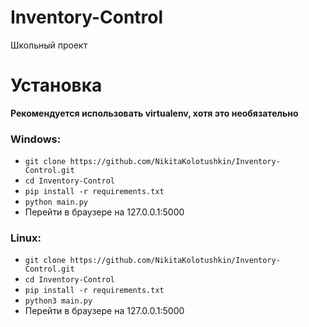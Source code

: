 # Inventory-Control
Школьный проект

# Установка

**Рекомендуется использовать virtualenv, хотя это необязательно**

### Windows:

+ ```git clone https://github.com/NikitaKolotushkin/Inventory-Control.git```
+ ```cd Inventory-Control```
+ ```pip install -r requirements.txt```
+ ```python main.py```
+ Перейти в браузере на 127.0.0.1:5000


### Linux:

+ ```git clone https://github.com/NikitaKolotushkin/Inventory-Control.git```
+ ```cd Inventory-Control```
+ ```pip install -r requirements.txt```
+ ```python3 main.py```
+ Перейти в браузере на 127.0.0.1:5000

